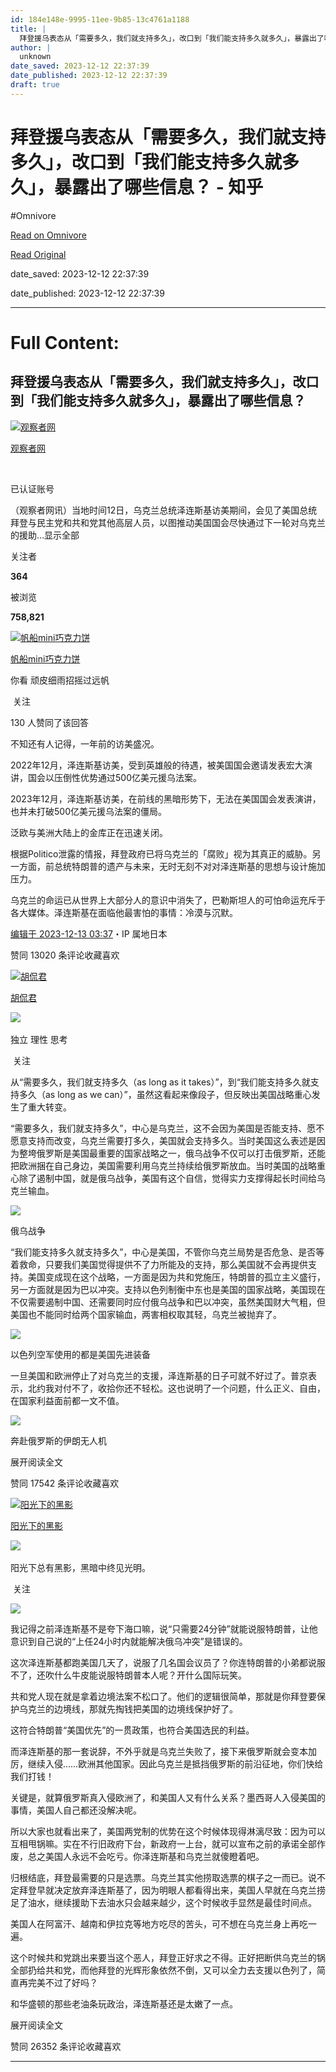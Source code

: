 ```yaml
---
id: 184e148e-9995-11ee-9b85-13c4761a1188
title: |
  拜登援乌表态从「需要多久，我们就支持多久」，改口到「我们能支持多久就多久」，暴露出了哪些信息？ - 知乎
author: |
  unknown
date_saved: 2023-12-12 22:37:39
date_published: 2023-12-12 22:37:39
draft: true
---
```


# 拜登援乌表态从「需要多久，我们就支持多久」，改口到「我们能支持多久就多久」，暴露出了哪些信息？ - 知乎
#Omnivore

[Read on Omnivore](https://omnivore.app/me/-18c62619acc)

[Read Original](https://www.zhihu.com/question/634624405/answer/3323846449)

date_saved: 2023-12-12 22:37:39

date_published: 2023-12-12 22:37:39

--- 

# Full Content: 

## 拜登援乌表态从「需要多久，我们就支持多久」，改口到「我们能支持多久就多久」，暴露出了哪些信息？

[![观察者网](https://proxy-prod.omnivore-image-cache.app/0x0,s1G85Fw605gWWJOlRU8x2QW-dkRWCnfW5fn1pjC9tIIs/https://pic1.zhimg.com/v2-eb31780e3c9a79d75fe6ad42dfb76ebb_l.jpg?source=1def8aca)](https://www.zhihu.com/org/guan-cha-zhe-wang-31)

[观察者网](https://www.zhihu.com/org/guan-cha-zhe-wang-31)

[​](https://www.zhihu.com/question/48510028)

已认证账号

（观察者网讯）当地时间12日，乌克兰总统泽连斯基访美期间，会见了美国总统拜登与民主党和共和党其他高层人员，以图推动美国国会尽快通过下一轮对乌克兰的援助…显示全部 ​

关注者

**364**

被浏览

**758,821**

[![帆船mini巧克力饼](https://proxy-prod.omnivore-image-cache.app/0x0,skTADDXrorBhx9P0wyEwzxzxdeHBX_6Zc2_T7Q6UWWSc/https://picx.zhimg.com/v2-db33e29cd75978df3d89bf016e9796a1_l.jpg?source=2c26e567)](https://www.zhihu.com/people/zai-jian-liao-sun-wu-kong)

[帆船mini巧克力饼](https://www.zhihu.com/people/zai-jian-liao-sun-wu-kong)

你看 顽皮细雨招摇过远帆

​ 关注

130 人赞同了该回答

不知还有人记得，一年前的访美盛况。

2022年12月，泽连斯基访美，受到英雄般的待遇，被美国国会邀请发表宏大演讲，国会以压倒性优势通过500亿美元援乌法案。

2023年12月，泽连斯基访美，在前线的黑暗形势下，无法在美国国会发表演讲，也并未打破500亿美元援乌法案的僵局。

泛欧与美洲大陆上的金库正在迅速关闭。

根据Politico泄露的情报，拜登政府已将乌克兰的「腐败」视为其真正的威胁。另一方面，前总统特朗普的遗产与未来，无时无刻不对对泽连斯基的思想与设计施加压力。

乌克兰的命运已从世界上大部分人的意识中消失了，巴勒斯坦人的可怕命运充斥于各大媒体。泽连斯基在面临他最害怕的事情：冷漠与沉默。

[编辑于 2023-12-13 03:37](https://www.zhihu.com/question/634624405/answer/3323846449)・IP 属地日本

​赞同 130​​20 条评论​收藏​喜欢

[![胡侃君](https://proxy-prod.omnivore-image-cache.app/0x0,sZCjQpbv_eRNX9jIPxORs_Oa__XfznQzzzu7nAodEa3w/https://picx.zhimg.com/v2-095e38f97d7ebd8f5a42f847ee42bde7_l.jpg?source=1def8aca)](https://www.zhihu.com/people/zhao-li-76-43)

[胡侃君](https://www.zhihu.com/people/zhao-li-76-43)

​![](https://proxy-prod.omnivore-image-cache.app/0x0,sEQaOWrSM4sYxMszrQ6lhsM51WgM5AvlqxCkeG6GJZz4/https://pic1.zhimg.com/v2-4812630bc27d642f7cafcd6cdeca3d7a.jpg?source=88ceefae)

独立 理性 思考

​ 关注

从“需要多久，我们就支持多久（as long as it takes）”，到“我们能支持多久就支持多久（as long as we can）”，虽然这看起来像段子，但反映出美国战略重心发生了重大转变。

“需要多久，我们就支持多久”，中心是乌克兰，这不会因为美国是否能支持、愿不愿意支持而改变，乌克兰需要打多久，美国就会支持多久。当时美国这么表述是因为整垮俄罗斯是美国最重要的国家战略之一，俄乌战争不仅可以打击俄罗斯，还能把欧洲捆在自己身边，美国需要利用乌克兰持续给俄罗斯放血。当时美国的战略重心除了遏制中国，就是俄乌战争，美国有这个自信，觉得实力支撑得起长时间给乌克兰输血。

![](https://proxy-prod.omnivore-image-cache.app/994x998,s6Qq2v2QqaKlqWUtgNxNsi3fllXD8pKTBE2CsGYCqnLg/https://picx.zhimg.com/50/v2-821647f23d119faf2bde675612baa096_720w.jpg?source=1def8aca)

俄乌战争

“我们能支持多久就支持多久”，中心是美国，不管你乌克兰局势是否危急、是否等着救命，只要我们美国觉得提供不了力所能及的支持，那么美国就不会再提供支持。美国变成现在这个战略，一方面是因为共和党施压，特朗普的孤立主义盛行，另一方面就是因为巴以冲突。支持以色列制衡中东也是美国的国家战略，美国现在不仅需要遏制中国、还需要同时应付俄乌战争和巴以冲突，虽然美国财大气粗，但美国也不能同时给两个国家输血，两害相权取其轻，乌克兰被抛弃了。

![](https://proxy-prod.omnivore-image-cache.app/2048x0,s0c8ncHe7dce_wZwYNii6kt7DzbuzQMKOeihY7vMOsnw/https://picx.zhimg.com/50/v2-bc040b7a0561b2b75c7489803b882d86_720w.jpg?source=1def8aca)

以色列空军使用的都是美国先进装备

一旦美国和欧洲停止了对乌克兰的支援，泽连斯基的日子可就不好过了。普京表示，北约我对付不了，收拾你还不轻松。这也说明了一个问题，什么正义、自由，在国家利益面前都一文不值。

![](https://proxy-prod.omnivore-image-cache.app/980x0,sFdAlma68rDUL4KZQHvjwJf2GcOvVf8I3HkAFWR5h5lY/https://picx.zhimg.com/50/v2-c85f2826cb2eff4925fd51540951dd58_720w.jpg?source=1def8aca)

奔赴俄罗斯的伊朗无人机

展开阅读全文​

​赞同 175​​42 条评论​收藏​喜欢

[![阳光下的黑影](https://proxy-prod.omnivore-image-cache.app/0x0,skpIiSE8cH1yx0dtnzes2ArS5uaGVxvM7bDBlWORXO2Y/https://picx.zhimg.com/a5a0c1e8822fe04838427793ef829a07_l.jpg?source=1def8aca)](https://www.zhihu.com/people/ting-jian-dong-tian-chi-kai)

[阳光下的黑影](https://www.zhihu.com/people/ting-jian-dong-tian-chi-kai)

​![](https://proxy-prod.omnivore-image-cache.app/0x0,sRpP1H2oa_TfsDLpATwsIt6ipVLRN7HlUZGTch2Ee4JQ/https://picx.zhimg.com/v2-4812630bc27d642f7cafcd6cdeca3d7a.jpg?source=88ceefae)

阳光下总有黑影，黑暗中终见光明。

​ 关注

![](https://proxy-prod.omnivore-image-cache.app/1296x721,s8Zu8z07nOnO7DCVMKNdj-HhMoL5QEbdR4OiWj-nXdF4/https://picx.zhimg.com/50/v2-d4e549dc8c2df28da2b9b1e969f71520_720w.jpg?source=1def8aca)

我记得之前泽连斯基不是夸下海口嘛，说“只需要24分钟”就能说服特朗普，让他意识到自己说的“上任24小时内就能解决俄乌冲突”是错误的。

这次泽连斯基都跑美国几天了，说服了几名国会议员了？你连特朗普的小弟都说服不了，还吹什么牛皮能说服特朗普本人呢？开什么国际玩笑。

共和党人现在就是拿着边境法案不松口了。他们的逻辑很简单，那就是你拜登要保护乌克兰的边境线，那就先掏钱把美国的边境线保护好了。

这符合特朗普“美国优先”的一贯政策，也符合美国选民的利益。

而泽连斯基的那一套说辞，不外乎就是乌克兰失败了，接下来俄罗斯就会变本加厉，继续入侵……欧洲其他国家。因此乌克兰是抵挡俄罗斯的前沿征地，你们快给我们打钱！

关键是，就算俄罗斯真入侵欧洲了，和美国人又有什么关系？墨西哥人入侵美国的事情，美国人自己都还没解决呢。

所以大家也就看出来了，美国两党制的优势在这个时候体现得淋漓尽致：因为可以互相甩锅嘛。实在不行旧政府下台，新政府一上台，就可以宣布之前的承诺全部作废，总之美国人永远不会吃亏。你泽连斯基和乌克兰就傻瞪着吧。

归根结底，拜登最需要的只是选票。乌克兰其实他捞取选票的棋子之一而已。说不定拜登早就决定放弃泽连斯基了，因为明眼人都看得出来，美国人早就在乌克兰捞足了油水，继续援助下去油水只会越来越少，这个时候收手显然是最佳时间点。

美国人在阿富汗、越南和伊拉克等地方吃尽的苦头，可不想在乌克兰身上再吃一遍。

这个时候共和党跳出来要当这个恶人，拜登正好求之不得。正好把断供乌克兰的锅全部扔给共和党，而他拜登的光辉形象依然不倒，又可以全力去支援以色列了，简直再完美不过了好吗？

和华盛顿的那些老油条玩政治，泽连斯基还是太嫩了一点。

展开阅读全文​

​赞同 263​​52 条评论​收藏​喜欢

---


